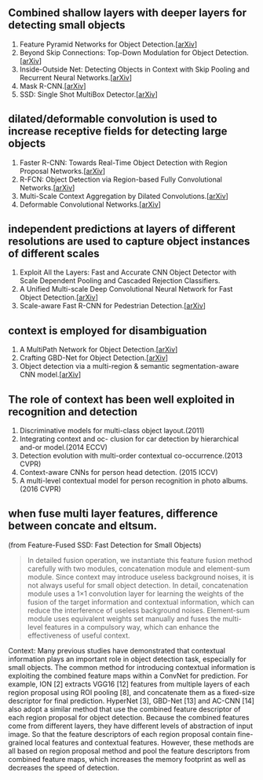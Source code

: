 ## Combined shallow layers with deeper layers for detecting small objects

1. Feature Pyramid Networks for Object Detection.[[arXiv](https://arxiv.org/abs/1612.03144)]
2. Beyond Skip Connections: Top-Down Modulation for Object Detection.[[arXiv](https://arxiv.org/abs/1612.06851)]
3. Inside-Outside Net: Detecting Objects in Context with Skip Pooling and Recurrent Neural Networks.[[arXiv](https://arxiv.org/abs/1512.04143)]
4. Mask R-CNN.[[arXiv](https://arxiv.org/abs/1703.06870)]
5. SSD: Single Shot MultiBox Detector.[[arXiv](https://arxiv.org/abs/1512.02325)]

## dilated/deformable convolution is used to increase receptive fields for detecting large objects

1. Faster R-CNN: Towards Real-Time Object Detection with Region Proposal Networks.[[arXiv](https://arxiv.org/abs/1506.01497)]
2. R-FCN: Object Detection via Region-based Fully Convolutional Networks.[[arXiv](https://arxiv.org/abs/1605.06409)]
3. Multi-Scale Context Aggregation by Dilated Convolutions.[[arXiv](https://arxiv.org/abs/1511.07122)]
4. Deformable Convolutional Networks.[[arXiv](https://arxiv.org/abs/1703.06211)]

## independent predictions at layers of different resolutions are used to capture object instances of different scales

1. Exploit All the Layers: Fast and Accurate CNN Object Detector with Scale Dependent Pooling and Cascaded Rejection Classifiers.
2. A Unified Multi-scale Deep Convolutional Neural Network for Fast Object Detection.[[arXiv](https://arxiv.org/abs/1607.07155)]
3. Scale-aware Fast R-CNN for Pedestrian Detection.[[arXiv](https://arxiv.org/abs/1510.08160)]

## context is employed for disambiguation

1. A MultiPath Network for Object Detection.[[arXiv](https://arxiv.org/abs/1604.02135)]
2. Crafting GBD-Net for Object Detection.[[arXiv](https://arxiv.org/abs/1610.02579)]
3. Object detection via a multi-region & semantic segmentation-aware CNN model.[[arXiv](https://arxiv.org/abs/1505.01749)]


## The role of context has been well exploited in recognition and detection

1. Discriminative models for multi-class object layout.(2011)
2. Integrating context and oc- clusion for car detection by hierarchical and-or model.(2014 ECCV)
3. Detection evolution with multi-order contextual co-occurrence.(2013 CVPR)
4. Context-aware CNNs for person head detection. (2015 ICCV)
5. A multi-level contextual model for person recognition in photo albums.(2016 CVPR)

## when fuse multi layer features, difference between concate and eltsum.

(from Feature-Fused SSD: Fast Detection for Small Objects)

> In detailed fusion operation, we instantiate this feature fusion method carefully with two modules,
> concatenation module and element-sum module. Since context may introduce useless background noises, it is not always useful for small object detection. In detail, concatenation module uses a 1×1 convolution layer for learning the weights
> of the fusion of the target information and contextual information, which can reduce the interference of useless
> background noises. Element-sum module uses equivalent weights set manually and fuses the multi-level features in a
> compulsory way, which can enhance the effectiveness of useful context.

Context: Many previous studies have demonstrated that contextual information plays an important role in object
detection task, especially for small objects. The common method for introducing contextual information is exploiting the
combined feature maps within a ConvNet for prediction. For example, ION [2] extracts VGG16 [12] features from
multiple layers of each region proposal using ROI pooling [8], and concatenate them as a fixed-size descriptor for final
prediction. HyperNet [3], GBD-Net [13] and AC-CNN [14] also adopt a similar method that use the combined feature
descriptor of each region proposal for object detection. Because the combined features come from different layers, they
have different levels of abstraction of input image. So that the feature descriptors of each region proposal contain fine-
grained local features and contextual features. However, these methods are all based on region proposal method and pool
the feature descriptors from combined feature maps, which increases the memory footprint as well as decreases the speed
of detection.

